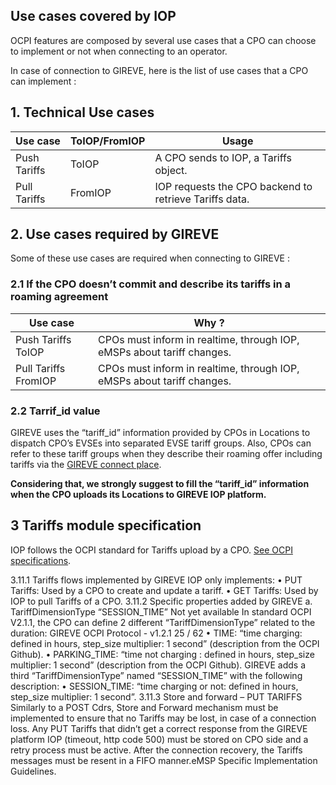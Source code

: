 ## Use cases covered by IOP

OCPI features are composed by several use cases that a CPO can choose to implement or not when connecting to an operator.

In case of connection to GIREVE, here is the list of use cases that a CPO can implement :

## 1. Technical Use cases

| Use case | ToIOP/FromIOP | Usage |
| ----------- | ----------- | ----------- |
| Push Tariffs | ToIOP | A CPO sends to IOP, a Tariffs object. |
| Pull Tariffs | FromIOP | IOP requests the CPO backend to retrieve Tariffs data. |

## 2. Use cases required by GIREVE

Some of these use cases are required when connecting to GIREVE :

### 2.1 If the CPO doesn’t commit and describe its tariffs in a roaming agreement

| Use case | Why ? |
| ----------- | ----------- |
| Push Tariffs ToIOP | CPOs must inform in realtime, through IOP, eMSPs about tariff changes. |
| Pull Tariffs FromIOP | CPOs must inform in realtime, through IOP, eMSPs about tariff changes. |

### 2.2 Tarrif_id value

GIREVE uses the “tariff_id” information provided by CPOs in Locations to dispatch CPO’s EVSEs into separated EVSE tariff groups. Also, CPOs can refer to these tariff groups when they describe their roaming offer including tariffs via the [GIREVE connect place](https://connect-place.gireve.com).

**Considering that, we strongly suggest to fill the “tariff_id” information when the CPO uploads its Locations to GIREVE IOP platform.**

## 3 Tariffs module specification

IOP follows the OCPI standard for Tariffs upload by a CPO. [See OCPI specifications](https://github.com/ocpi/ocpi/blob/release-2.1.1-bugfixes/mod_tariffs.md).

3.11.1 Tariffs flows implemented by GIREVE
IOP only implements:
• PUT Tariffs: Used by a CPO to create and update a tariff.
• GET Tariffs: Used by IOP to pull Tariffs of a CPO.
3.11.2 Specific properties added by GIREVE
a. TariffDimensionType “SESSION_TIME”
Not yet available
In standard OCPI V2.1.1, the CPO can define 2 different “TariffDimensionType” related to the duration:
GIREVE OCPI Protocol - v1.2.1 25 / 62
• TIME: “time charging: defined in hours, step_size multiplier: 1 second” (description from the OCPI Github).
• PARKING_TIME: “time not charging : defined in hours, step_size multiplier: 1 second” (description from the OCPI Github).
GIREVE adds a third “TariffDimensionType” named “SESSION_TIME” with the following description:
• SESSION_TIME: “time charging or not: defined in hours, step_size multiplier: 1 second”.
3.11.3 Store and forward – PUT TARIFFS
Similarly to a POST Cdrs, Store and Forward mechanism must be implemented to ensure that no Tariffs may be lost, in case of a connection loss. Any PUT Tariffs that didn’t get a correct response from the GIREVE platform IOP (timeout, http code 500) must be stored on CPO side and a retry process must be active. After the connection recovery, the Tariffs messages must be resent in a FIFO manner.eMSP Specific Implementation Guidelines.
